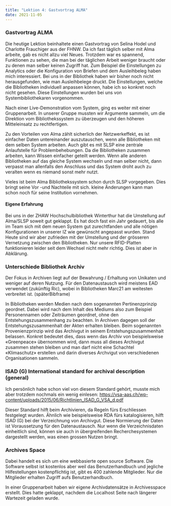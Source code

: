 ```yaml
---
title: "Lektion 4: Gastvortrag ALMA"
date: 2021-11-05
---
```


### Gastvortrag ALMA

Die heutige Lektion beinhaltete einen Gastvortrag von Selina Hodel und  Charlotte Frauchiger aus der FHNW. Da ich fast täglich selber mit Alma arbeite, gab es nicht allzu viel Neues. Trotzdem war es spannend, Funktionen zu sehen, die man bei der täglichen Arbeit weniger braucht oder zu denen man selber keinen Zugriff hat. Zum Beispiel die Einstellungen zu Analytics oder die Konfiguration von Briefen und dem Ausleihbeleg haben mich interessiert. Bei uns in der Bibliothek haben wir bisher noch nicht herausgefunden, wie man Ausleihbelege druckt. Die Einstellungen, welche die Bibliotheken individuell anpassen können, habe ich so konkret noch nicht gesehen. Diese Einstellungen wurden bei uns von Systembibliothekaren vorgenommen.

Nach einer Live-Demonstration vom System, ging es weiter mit einer Gruppenarbeit. In unserer Gruppe mussten wir Argumente sammeln, um die Direktion vom Bibliothekssystem zu überzeugen und den höheren Mitteleinsatz zu rechtfertigen.

Zu den Vorteilen von Alma zählt sicherlich der Netzwerkeffekt, es ist einfacher Daten untereinander auszutauschen, wenn alle Bibliotheken mit dem selben System arbeiten. Auch gibt es mit SLSP eine zentrale Anlaufstelle für Problembehebungen. Da die Bibliotheken zusammen arbeiten, kann Wissen einfacher geteilt werden. Wenn alle anderen Bibliotheken auf das gleiche System wechseln und man selber nicht, dann verpasst man allenfalls den Anschluss und das System droht auch zu veralten wenn es niemand sonst mehr nutzt.

Vieles ist beim Alma Bibliothekssystem schon durch SLSP vorgegeben. Dies bringt seine Vor -und Nachteile mit sich. kleine Änderungen kann man schon noch für seine Institution vornehmen.

#### Eigene Erfahrung

Bei uns in der ZHAW Hochschulbibliothek Winterthur hat die Umstellung auf Alma/SLSP soweit gut geklappt. Es  hat doch fast ein Jahr gedauert, bis alle im Team sich mit dem neuen System gut zurechtfanden und alle nötigen Konfigurationen in unserer IZ wie gewünscht angepasst wurden. Stand Heute sind wir aber zufrieden mit der Umstellung und der grösseren Vernetzung zwischen den Bibliotheken. Nur unsere RFID-Platten funktionieren leider seit dem Wechsel nicht mehr richtig. Dies ist aber in Abklärung.

### Unterschiede Bibliothek Archiv

Der Fokus in Archiven liegt auf der Bewahrung / Erhaltung von Unikaten und weniger auf deren Nutzung. Für den Datenaustausch wird meistens EAD verwendet (zukünftig Ric), wobei in Bibliotheken Marc21 am weitesten verbreitet ist. (späterBibframe)

In Bibliotheken werden Medien nach dem sogenannten Pertinenzprinzip geordnet. Dabei wird nach dem Inhalt des Mediums also zum Beispiel Personennamen oder Zeiträumen geordnet, ohne den Entstehungszusammenhang zu beachten. In Archiven dagegen soll der Entstehungszusammenhalt der Akten erhalten bleiben. Beim sogenannten Provenienzprinzip wird das Archivgut in seinem Entstehungszusammenhalt belassen. Konkret bedeutet dies, dass wenn das Archiv von beispielsweise «Greenpeace» übernommen wird, dann muss all dieses Archivgut zusammen stehen bleiben und man darf nicht eine Schachtel «Klimaschutz» erstellen und darin diverses Archvigut von verschiedenen Organisationen sammeln.



### ISAD (G) International standard for archival description (general)

Ich persönlich habe schon viel von diesem Standard gehört, musste mich aber trotzdem nochmals ein wenig einlesen: https://vsa-aas.ch/wp-content/uploads/2015/06/Richtlinien_ISAD_G_VSA_d.pdf

Dieser Standard hilft beim Archivieren, da Regeln fürs Erschliessen festgelegt wurden.  Ähnlich wie beispielsweise RDA fürs katalogisieren, hilft ISAD (G) bei der Verzeichnung von Archivgut. Diese Normierung der Daten ist Voraussetzung für den Datenaustausch. Nur wenn die Verzeichnisdaten einheitlich sind, können sie auch in übergreifenden Recherchesystemen dargestellt werden, was einen grossen Nutzen bringt.

 

### Archives Space

Dabei handelt es sich um eine webbasierte open source Software. Die Software selbst ist kostenlos aber weil das Benutzerhandbuch und jegliche Hilfestellungen kostenpflichtig ist, gibt es 400 zahlende Mitglieder. Nur die Mitglieder erhalten Zugriff aufs Benutzerhandbuch.

In einer Gruppenarbeit haben wir eigene Archivdatensätze in Archivesspace erstellt. Dies hatte geklappt, nachdem die Localhost Seite nach längerer Wartezeit geladen wurde.
